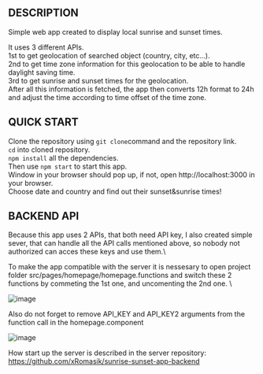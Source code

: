## DESCRIPTION

Simple web app created to display local sunrise and sunset times.

It uses 3 different APIs. \
1st to get geolocation of searched object (country, city, etc...). \
2nd to get time zone information for this geolocation to be able to handle daylight saving time. \
3rd to get sunrise and sunset times for the geolocation. \
After all this information is fetched, the app then converts 12h format to 24h and adjust the time according to time offset of the time zone. 

## QUICK START

Clone the repository using `git clone`command and the repository link. \
`cd` into cloned repository. \
`npm install` all the dependencies. \
Then use `npm start` to start this app. \
Window in your browser should pop up, if not, open http://localhost:3000 in your browser. \
Choose date and country and find out their sunset&sunrise times!

## BACKEND API

Because this app uses 2 APIs, that both need API key, I also created simple sever, that can handle all the API calls mentioned above, so nobody not authorized can acces these keys and use them.\

To make the app compatible with the server it is nessesary to open project folder src/pages/homepage/homepage.functions and switch these 2 functions by commeting the 1st one, and uncomenting the 2nd one. \

![image](https://user-images.githubusercontent.com/73423557/103469306-59e1bf80-4d63-11eb-9044-c95869d3c432.png)

Also do not forget to remove API_KEY and API_KEY2 arguments from the function call in the homepage.component

![image](https://user-images.githubusercontent.com/73423557/103469358-ed1af500-4d63-11eb-8b66-6337ed51292a.png)

How start up the server is described in the server repository: https://github.com/xRomasik/sunrise-sunset-app-backend



